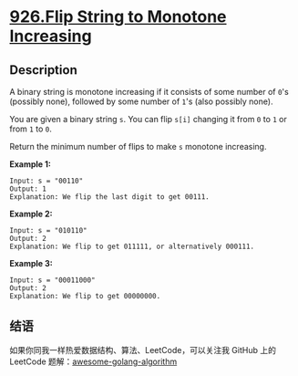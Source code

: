 # [926.Flip String to Monotone Increasing][title]

## Description
A binary string is monotone increasing if it consists of some number of `0`'s (possibly none), followed by some number of `1`'s (also possibly none).

You are given a binary string `s`. You can flip `s[i]` changing it from `0` to `1` or from `1` to `0`.

Return the minimum number of flips to make `s` monotone increasing.

**Example 1:**

```
Input: s = "00110"
Output: 1
Explanation: We flip the last digit to get 00111.
```

**Example 2:**

```
Input: s = "010110"
Output: 2
Explanation: We flip to get 011111, or alternatively 000111.
```

**Example 3:**

```
Input: s = "00011000"
Output: 2
Explanation: We flip to get 00000000.
```

## 结语

如果你同我一样热爱数据结构、算法、LeetCode，可以关注我 GitHub 上的 LeetCode 题解：[awesome-golang-algorithm][me]

[title]: https://leetcode.com/problems/flip-string-to-monotone-increasing/
[me]: https://github.com/Golang-Solutions/awesome-golang-algorithm
